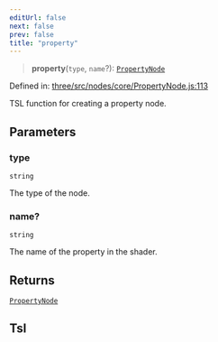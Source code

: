 ```yaml
---
editUrl: false
next: false
prev: false
title: "property"
---
```


> **property**(`type`, `name`?): [`PropertyNode`](/reference/threewebgpu/classes/propertynode/)

Defined in: [three/src/nodes/core/PropertyNode.js:113](https://github.com/DefinitelyMaybe/three-i18n/blob/fa57b79433d1c349ffb23a78727299c8d4190136/three/src/nodes/core/PropertyNode.js#L113)

TSL function for creating a property node.

## Parameters

### type

`string`

The type of the node.

### name?

`string`

The name of the property in the shader.

## Returns

[`PropertyNode`](/reference/threewebgpu/classes/propertynode/)

## Tsl
